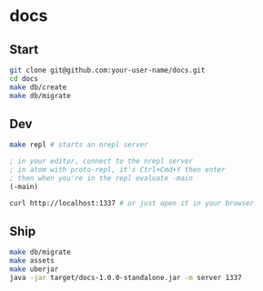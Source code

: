 # docs

## Start

```bash
git clone git@github.com:your-user-name/docs.git
cd docs
make db/create
make db/migrate
```

## Dev

```bash
make repl # starts an nrepl server
```

```clojure
; in your editor, connect to the nrepl server
; in atom with proto-repl, it's Ctrl+Cmd+Y then enter
; then when you're in the repl evaluate -main
(-main)
```

```bash
curl http://localhost:1337 # or just open it in your browser
```

## Ship
```bash
make db/migrate
make assets
make uberjar
java -jar target/docs-1.0.0-standalone.jar -m server 1337
```
